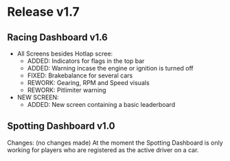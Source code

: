 # Release v1.7

## Racing Dashboard v1.6

- All Screens besides Hotlap scree:
  - ADDED: Indicators for flags in the top bar
  - ADDED: Warning incase the engine or ignition is turned off
  - FIXED: Brakebalance for several cars
  - REWORK: Gearing, RPM and Speed visuals
  - REWORK: Pitlimiter warning
- NEW SCREEN:
  - ADDED: New screen containing a basic leaderboard

## Spotting Dashboard v1.0

Changes: (no changes made)
At the moment the Spotting Dashboard is only working for players who are registered as the active driver on a car.

